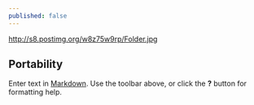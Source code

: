 ```yaml
---
published: false
---
```


http://s8.postimg.org/w8z75w9rp/Folder.jpg

## Portability

Enter text in [Markdown](http://daringfireball.net/projects/markdown/). Use the toolbar above, or click the **?** button for formatting help.
